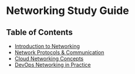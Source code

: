 # Networking Study Guide

## Table of Contents

- [Introduction to Networking](introduction.md)  
- [Network Protocols & Communication](Network-protocols.md)  
- [Cloud Networking Concepts](cloud-networking.md)  
- [DevOps Networking in Practice](devops-networking.md)  
